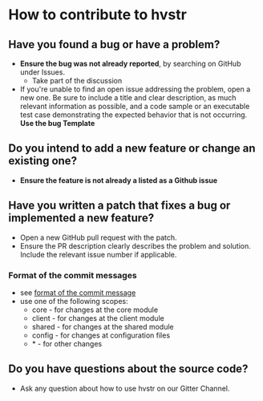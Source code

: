 # How to contribute to hvstr

## Have you found a bug or have a problem?
* __Ensure the bug was not already reported__, by searching on GitHub under Issues.
    * Take part of the discussion
* If you're unable to find an open issue addressing the problem, open a new one. Be sure to include a title and clear description, as much relevant information as possible, and a code sample or an executable test case demonstrating the expected behavior that is not occurring. __Use the bug Template__

## Do you intend to add a new feature or change an existing one?
* __Ensure the feature is not already a listed as a Github issue__


## Have you written a patch that fixes a bug or implemented a new feature?
* Open a new GitHub pull request with the patch.
* Ensure the PR description clearly describes the problem and solution. Include the relevant issue number if applicable.

### Format of the commit messages
* see [format of the commit message](https://github.com/angular/angular.js/blob/master/DEVELOPERS.md#commit-message-format)
* use one of the following scopes:
    * core - for changes at the core module
    * client - for changes at the client module
    * shared - for changes at the shared module
    * config - for changes at configuration files
    * \* - for other changes


## Do you have questions about the source code?
* Ask any question about how to use hvstr on our Gitter Channel.
